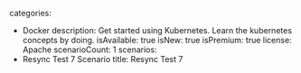 categories:
  - Docker
description: Get started using Kubernetes. Learn the kubernetes concepts by doing.
isAvailable: true
isNew: true
isPremium: true
license: Apache
scenarioCount: 1
scenarios:
  - Resync Test 7 Scenario
title: Resync Test 7

